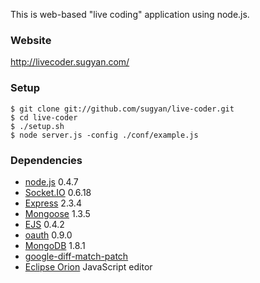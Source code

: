 This is web-based "live coding" application using node.js.

### Website
http://livecoder.sugyan.com/

### Setup
    $ git clone git://github.com/sugyan/live-coder.git
    $ cd live-coder
    $ ./setup.sh
    $ node server.js -config ./conf/example.js

### Dependencies
- [node.js](http://nodejs.org/) 0.4.7
 - [Socket.IO](http://socket.io/) 0.6.18
 - [Express](http://expressjs.com/) 2.3.4
 - [Mongoose](http://mongoosejs.com/) 1.3.5
 - [EJS](http://embeddedjs.com/) 0.4.2
 - [oauth](https://github.com/ciaranj/node-oauth) 0.9.0
- [MongoDB](http://www.mongodb.org/) 1.8.1
- [google-diff-match-patch](http://code.google.com/p/google-diff-match-patch/)
- [Eclipse Orion](http://wiki.eclipse.org/Orion) JavaScript editor
